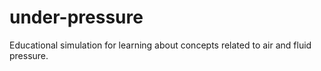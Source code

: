 under-pressure
==============

Educational simulation for learning about concepts related to air and fluid pressure.
